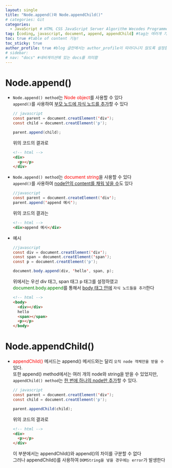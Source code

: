 ```yaml
---
layout: single
title: "Node.append()와 Node.appendChild()"
# categories: Git
categories:
  - JavaScript # HTML CSS JavaScript Server Algorithm Wecodes Programmers CS Github Blog
tag: [coding, javascript, document, append, appendChild] #tag는 여러개 가능함
toc: true #table of content 기능!
toc_sticky: true
author_profile: true #blog 글안에서는 author_profile이 따라다니지 않도록 설정함
# sidebar:
# nav: "docs" #네비게이션에 있는 docs를 의미함
---
```


# Node.append()

- `Node.append() method`는 <span style="color:red">Node object</span>를 사용할 수 있다  
  `append()`를 사용하여 <u>부모 노드에 자식 노드를 추가</u>할 수 있다

  ```java
  // javascript
  const parent = document.creatElement('div');
  const child = document.creatElement('p');

  parent.append(child);
  ```

  위의 코드의 결과로

  ```html
  <!-- html -->
  <div>
    <p></p>
  </div>
  ```

- `Node.append() method`는 <span style="color:red">document string</span>을 사용할 수 있다  
  `append()`를 사용하여 <u>node안의 content를 채워 넣을 수</u>도 있다
  ```java
  //javascript
  const parent = document.createElement('div');
  parent.append('append 예시');
  ```
  위의 코드의 결과는
  ```html
  <!-- html -->
  <div>append 예시</div>
  ```
- 예시

  ```java
  //javascript
  const div = document.creatElement('div');
  const span = document.creatElement('span');
  const p = document.creatElement('p');

  document.body.append(div, 'hello', span, p);
  ```

  위에서는 우선 div 태그, span 태그 p 태그를 설정하였고  
  <span style="color:green">document.body.append</span>를 통해서 <u>body 태그 안에</u> `자식 노드들을 추가`한다

  ```html
  <!-- html -->
  <body>
    <div></div>
    hello
    <span></span>
    <p></p>
  </body>
  ```

# Node.appendChild()

- <span style="color:red">appendChild()</span> 메서드는 append() 메서드와는 달리 `오직 node 객체만을 받을 수` 있다.  
   또한 append() method에서는 여러 개의 node와 string을 받을 수 있었지만,  
   `appendChild() method`는 <u>한 번에 하나의 node만 추가</u>할 수 있다.

  ```java
  // javascript
  const parent = document.creatElement('div');
  const child = document.creatElement('p');

  parent.appendChild(child);
  ```

  위의 코드의 결과로

  ```html
  <!-- html -->
  <div>
    <p></p>
  </div>
  ```

  이 부분에서는 appendChild()와 append()의 차이를 구분할 수 없다  
  그러나 appendChild()를 사용하여 `DOMString을 넣을 경우에는 error`가 발생한다

<!-- ### 2. Link 넣기

```

유형 1: (설명어를 입력) : [gunhee's coding blog](https://gunhee-jeong.github.io/)
유형 2: (URL 자동연결) : <https://gunhee-jeong.github.io/>
유형 3: (동일 파일 내 '문단으로 이동') : [1. Header로 이동](###-1-header)

```

유형 1: (설명어를 입력) : [gunhee's coding blog](https://gunhee-jeong.github.io/)
유형 2: (URL 자동연결) : <https://gunhee-jeong.github.io/>
유형 3: (동일 파일 내 '문단으로 이동') : [1. Header로 이동](#1-header)
유형 3의 방법

1. 특수문자를 제거
2. 스페이스는 -로 바꾸고
3. 대문자는 소문자로!
   그래서 ### 1. Header -> #1-header

## Link: [google][https://www.google.com/]

### 3. 수평선

```

---

```

---

### 4. 라인 바꾸기

```

스페이스바를 2번 눌러주면 다음칸으로
이동할 수 있어요!

```

---

스페이스바를 2번 눌러주면
다음칸으로 이동할 수 있어요!

### 5. list 만들기

```

1. 1번
2. 2번
3. 3번

- 순서없는 list
  - 순서없는 list
    - 순서없는 list

```

1. 1번
2. 2번
3. 3번

- 순서없는 list
  - 순서없는 list
    - 순서없는 list

---

### 6. font 관련

```

**진하게** -> 볼드
_기울여서_ -> 이탤릭체
~~취소선~~ -> 취소선

<ul>밑줄넣기</ul> -> 밑줄
<span style="color:red">빨간 글씨</span> -> 글자색
이것이 `인라인` 입니다 -> 인라인 코드
```

**진하게** -> 볼드
_기울여서_ -> 이탤릭체
~~취소선~~ -> 취소선
<u>밑줄넣기</u> -> 밑줄
<span style="color:red">빨간 글씨</span>
이것이 `인라인` 입니다 -> 인라인 코드

---

### 7. 인용구문

```
> coding
>
> > JavaScript
> >
> > > 내가 프짱!
```

> coding
>
> > JavaScript
> >
> > > 내가 프짱!

---

### 8. 이미지 삽입

```
유형1: ('사이즈를 조절' -> HTML 태그 사용) : <img src="https://gunhee-jeong.github.io/assets/images/blogLogo.png" width="300" height="200">
유형2: (이미지 삽입 후 -> 링크 걸기)
[![이미지](https://gunhee-jeong.github.io/assets/images/blogLogo/blogLogo.png)](https://gunhee-jeong.github.io/)
```

유형1: ('사이즈를 조절' -> HTML 태그 사용) : <img src="https://gunhee-jeong.github.io/assets/images/blogLogo.png" width="300" height="200">
유형2: (이미지 삽입 후 -> 링크 걸기)
[![이미지](https://gunhee-jeong.github.io/assets/images/blogLogo.png)](https://gunhee-jeong.github.io/)

### 9. 표 만들기

```
||국어|영어|
| :--- | ---: | :--: |
|건희 | 100점 | 100점
|철수 | 100점 | 100점
```

|      |  국어 | 영어  |
| :--- | ----: | :---: |
| 건희 | 100점 | 100점 |
| 철수 | 100점 | 100점 |

> - header를 넣고 싶은 경우 ---을 사용하고 :을 이용하여 정렬에 사용함!

### 10. 토글 만들기

```
<details>
<summary>여기를 누르세요</summary>
<div markdown="1">
숨겨진 내용
</div>
</details>
```

<details>
<summary>여기를 누르세요</summary>
<div markdown="1">
숨겨진 내용
</div>
</details> -->
